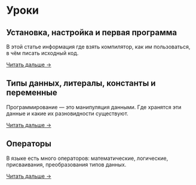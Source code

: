 ﻿# Уроки

## Установка, настройка и первая программа

В этой статье информация где взять компилятор, как им пользоваться, в чём писать исходный код.

[Читать дальше →](install.xhtml)

## Типы данных, литералы, константы и переменные

Программирование — это манипуляция данными. Где хранятся эти данные и какие их разновидности существуют.

[Читать дальше →](variables.htm)

## Операторы

В языке есть много операторов: математические, логические, присваивания, преобразования типов данных.

[Читать дальше →](operators.xhtml)

<!--
<ul class="contents">
	<li>Выбор вариантов</li>
	<li>Циклы</li>
	<li>Массивы, строки, арифметика указателей и двумерные массивы</li>
		
		<li>Структура программы</li>
		<li>Методы отладки программы</li>
		<li>Работа в графическом режиме</li>
		<li>Анимация</li>
		<li>Случайные и псевдослучайные числа</li>
		
	<li>Структуры</li>
	<li>Управление памятью</li>
	<li>Подпрограммы: процедуры и функции</li>
	<li>Рекурсия</li>
	
	<li>Списки</li>
	<li>Стеки, очереди, деки</li>
	<li>Деревья</li>
</ul>
-->
